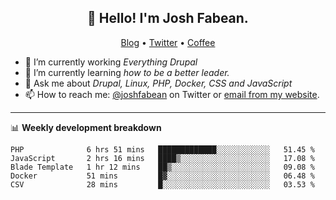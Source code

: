 <h2 align="center">👋 Hello! I'm Josh Fabean.</h2>
<p align="center">
  <a href="https://joshfabean.com">Blog</a> •
  <a href="https://twitter.com/fabean">Twitter</a> •
  <a href="https://www.buymeacoffee.com/LSxne6Yr4">Coffee</a>
</p>

- 🔭 I’m currently working *Everything Drupal*
- 🌱 I’m currently learning *how to be a better leader.*
- 💬 Ask me about *Drupal, Linux, PHP, Docker, CSS and JavaScript*
- 📫 How to reach me: [@joshfabean](https://twitter.com/joshfabean) on Twitter or [email from my website](https://joshfabean.com).

-------

📊 **Weekly development breakdown**
<!--START_SECTION:waka-->
```text
PHP              6 hrs 51 mins   █████████████░░░░░░░░░░░░   51.45 % 
JavaScript       2 hrs 16 mins   ████▒░░░░░░░░░░░░░░░░░░░░   17.08 % 
Blade Template   1 hr 12 mins    ██▒░░░░░░░░░░░░░░░░░░░░░░   09.08 % 
Docker           51 mins         █▓░░░░░░░░░░░░░░░░░░░░░░░   06.48 % 
CSV              28 mins         █░░░░░░░░░░░░░░░░░░░░░░░░   03.53 % 
```
<!--END_SECTION:waka-->

<!--
**fabean/fabean** is a ✨ _special_ ✨ repository because its `README.md` (this file) appears on your GitHub profile.

Here are some ideas to get you started:

- 🔭 I’m currently working on ...
- 🌱 I’m currently learning ...
- 👯 I’m looking to collaborate on ...
- 🤔 I’m looking for help with ...
- 💬 Ask me about ...
- 📫 How to reach me: ...
- 😄 Pronouns: ...
- ⚡ Fun fact: ...
-->
